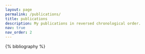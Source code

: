 ```yaml
---
layout: page
permalink: /publications/
title: publications
description: My publications in reversed chronological order.
nav: true
nav_order: 2
---
```


<!-- _pages/publications.md -->
<div class="publications">

{% bibliography %}

</div>
